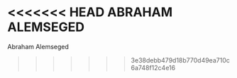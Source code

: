 <<<<<<< HEAD
ABRAHAM ALEMSEGED
=======
Abraham Alemseged
>>>>>>> 3e38debb479d18b770d49ea710c6a748f12c4e16
